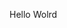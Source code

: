 Hello Wolrd































































































































































































































































































































































































































































































































































































































































































































































































































































































































































































































































































































































































































































































































































































































































































































































































































































































































































































































































































































































































































































































































































































































































































































































































































































































































































































































